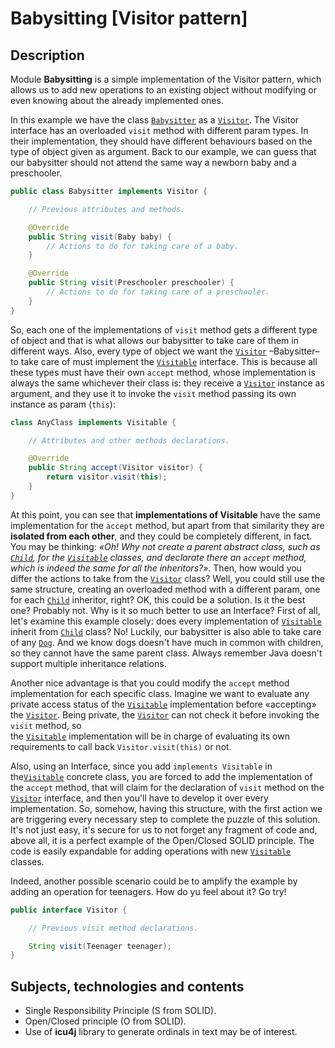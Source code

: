 # Babysitting \[Visitor pattern\]

## Description

Module **Babysitting** is a simple implementation of the Visitor pattern, which allows
us to add new operations to an existing object without modifying or even knowing about
the already implemented ones.

In this example we have the class [`Babysitter`](src/main/java/visitor/Babysitter.java) as
a [`Visitor`](src/main/java/visitor/Visitor.java). The Visitor interface has an
overloaded `visit` method with different param types. In their implementation, they
should have different behaviours based on the type of object given as argument. Back to
our example, we can guess that our babysitter should not attend the same way a newborn
baby and a preschooler.

```java
public class Babysitter implements Visitor {

    // Previous attributes and methods.

    @Override
    public String visit(Baby baby) {
        // Actions to do for taking care of a baby.
    }

    @Override
    public String visit(Preschooler preschooler) {
        // Actions to do for taking care of a preschooler.
    }
}
```

So, each one of the implementations of `visit` method gets a different type of object
and that is what allows our babysitter to take care of them in different ways.
Also, every type of object we want the [`Visitor`](src/main/java/visitor/Visitor.java) –Babysitter–
to take care of must implement the [`Visitable`](src/main/java/visitable/Visitable.java) interface.
This is because all these types must have their own `accept` method, whose implementation is always the same
whichever their class is: they receive a [`Visitor`](src/main/java/visitor/Visitor.java) instance as argument,
and they use it to invoke the `visit` method passing its own instance as param (`this`):

```java
class AnyClass implements Visitable {

    // Attributes and other methods declarations.

    @Override
    public String accept(Visitor visitor) {
        return visitor.visit(this);
    }
}
```

At this point, you can see that **implementations of Visitable** have the same implementation
for the `accept` method, but apart from that similarity they are **isolated from each other**, and they
could be completely different, in fact. You may be thinking: _«Oh! Why not create a parent abstract class,
such as [`Child`](src/main/java/visitable/Child.java), for the [`Visitable`](src/main/java/visitable/Visitable.java) classes,
and declarate there an `accept` method, which is indeed the same for all the inheritors?»_. Then, how would you differ
the actions to take from the [`Visitor`](src/main/java/visitor/Visitor.java) class? Well, you could still use the same
structure, creating an overloaded method with a different param, one for each [`Child`](src/main/java/visitable/Child.java)
inheritor, right? OK, this could be a solution. Is it the best one? Probably not. Why is it so much better to use an Interface?
First of all, let's examine this example closely: does every implementation of [`Visitable`](src/main/java/visitable/Visitable.java)
inherit from [`Child`](src/main/java/visitable/Child.java) class? No! Luckily, our babysitter is also able to take care of any
[`Dog`](src/main/java/visitable/Dog.java). And we know dogs doesn't have much in common with children, so
they cannot have the same parent class. Always remember Java doesn't support multiple inheritance relations.

Another nice advantage is that you could modify the `accept` method implementation for each specific class.
Imagine we want to evaluate any private access status of the [`Visitable`](src/main/java/visitable/Visitable.java)
implementation before «accepting» the [`Visitor`](src/main/java/visitor/Visitor.java). Being private, the
[`Visitor`](src/main/java/visitor/Visitor.java) can not check it before invoking the `visit` method, so  
the [`Visitable`](src/main/java/visitable/Visitable.java) implementation will be in charge of evaluating its own
requirements to call back `Visitor.visit(this)` or not.

Also, using an Interface, since you add `implements Visitable` in the[`Visitable`](src/main/java/visitable/Visitable.java)
concrete class, you are forced to add the implementation of the `accept` method, that will claim for the declaration of `visit` method
on the [`Visitor`](src/main/java/visitor/Visitor.java) interface, and then you'll have to develop it over every implementation.
So, somehow, having this structure, with the first action we are triggering every necessary step to complete the puzzle
of this solution. It's not just easy, it's secure for us to not forget any fragment of code and, above all, it is a perfect example
of the Open/Closed SOLID principle. The code is easily expandable for adding operations with new
[`Visitable`](src/main/java/visitable/Visitable.java) classes.

Indeed, another possible scenario could be to amplify the example by adding an operation for
teenagers. How do yu feel about it? Go try!

```java
public interface Visitor {

    // Previous visit method declarations.

    String visit(Teenager teenager);
}
```

## Subjects, technologies and contents

- Single Responsibility Principle (S from SOLID).
- Open/Closed principle (O from SOLID).
- Use of **icu4j** library to generate ordinals in text may be of interest.